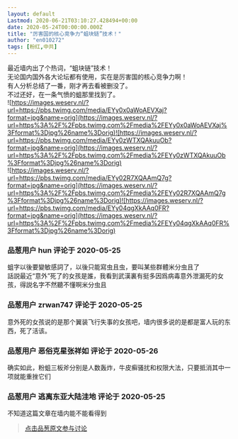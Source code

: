 ```yaml
---
layout: default
Lastmod: 2020-06-21T03:10:27.428494+00:00
date: 2020-05-24T00:00:00.000Z
title: "厉害国的核心竞争力“蛆块链”技术！"
author: "en010272"
tags: [粉红,中共]
---
```


最近墙内出了个热词，“蛆块链”技术！  
无论国内国外各大论坛都有使用，实在是厉害国的核心竞争力啊！  
有人分析总结了一番，刚才再去看被删没了。  
不过还好，在一条气愤的蛆那里找到了。  
![https://images.weserv.nl/?url=https://pbs.twimg.com/media/EYy0x0aWoAEVXaj?format=jpg&name=orig](https://images.weserv.nl/?url=https%3A%2F%2Fpbs.twimg.com%2Fmedia%2FEYy0x0aWoAEVXaj%3Fformat%3Djpg%26name%3Dorig)![https://images.weserv.nl/?url=https://pbs.twimg.com/media/EYy0zWTXQAkuuOb?format=jpg&name=orig](https://images.weserv.nl/?url=https%3A%2F%2Fpbs.twimg.com%2Fmedia%2FEYy0zWTXQAkuuOb%3Fformat%3Djpg%26name%3Dorig)  
![https://images.weserv.nl/?url=https://pbs.twimg.com/media/EYy02R7XQAAmQ7g?format=jpg&name=orig](https://images.weserv.nl/?url=https%3A%2F%2Fpbs.twimg.com%2Fmedia%2FEYy02R7XQAAmQ7g%3Fformat%3Djpg%26name%3Dorig)![https://images.weserv.nl/?url=https://pbs.twimg.com/media/EYy04qgXkAAq0FR?format=jpg&name=orig](https://images.weserv.nl/?url=https%3A%2F%2Fpbs.twimg.com%2Fmedia%2FEYy04qgXkAAq0FR%3Fformat%3Djpg%26name%3Dorig)

            
### 品葱用户 **hun** 评论于 2020-05-25
        
蛆字以後要變敏感詞了，以後只能寫虫且虫，要叫某些群體米分虫且了  
話説最近“意外”死了的女孩是誰，我看到武漢裏有挺多因爲病毒意外泄漏死的女孩，得説名字不然聽不懂啊米分虫且
        


            
### 品葱用户 **zrwan747** 评论于 2020-05-25
        
意外死的女孩说的是那个翼装飞行失事的女孩吧，墙内很多说的是都是富人玩的东西，死了活该。
        


            
### 品葱用户 **恶俗克星张祥如** 评论于 2020-05-26
        
确实如此，粉蛆三板斧分别是人数轰炸，牛皮癣骚扰和权限大法，只要抵消其中一项就能重挫它们
        


            
### 品葱用户 **逃离东亚大陆洼地** 评论于 2020-05-25
        
不知道这篇文章在墙内能不能看得到
        






> [点击品葱原文参与讨论](https://pincong.rocks/article/19358)

